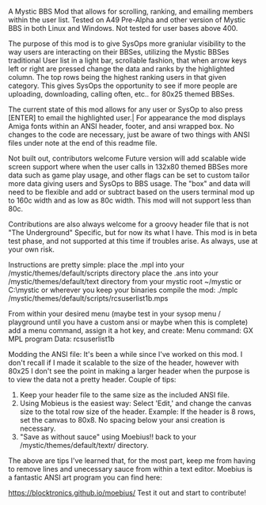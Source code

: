 A Mystic BBS Mod that allows for scrolling, ranking, and emailing members within the user list. Tested on A49 Pre-Alpha and other version of Mystic BBS in both Linux and Windows. Not tested for user bases above 400.

The purpose of this mod is to give SysOps more graniular visibility to the way users are interacting on their BBSes, utilizing the Mystic BBSes traditional User list in a light bar, scrollable fashion, that when arrow keys left or right are pressed change the data and ranks by the highlighted column. The top rows being the highest ranking users in that given category. This gives SysOps the opportunity to see if more people are uploading, downloading, calling often, etc.. for 80x25 themed BBSes.

The current state of this mod allows for any user or SysOp to also press [ENTER] to email the highlighted user.|
For appearance the mod displays Amiga fonts within an ANSI header, footer, and ansi wrapped box.  No changes to the code are necessary, just be aware of two things with ANSI files under note at the end of this readme file.

Not built out, contributors welcome Future version will add scalable wide screen support where when the user calls in 132x80 themed BBSes more data such as game play usage, and other flags can be set to custom tailor more data giving users and SysOps to BBS usage. The "box" and data will need to be flexible and add or subtract based on the users terminal mod up to 160c width and as low as 80c width. This mod will not support less than 80c.

Contributions are also always welcome for a groovy header file that is not "The Underground" Specific, but for now its what I have. This mod is in beta test phase, and not supported at this time if troubles arise. As always, use at your own risk.

Instructions are pretty simple:
place the .mpl into your /mystic/themes/default/scripts directory
place the .ans into your /mystic/themes/default/text directory
from your mystic root ~/mystic or C:\mystic or wherever you keep your binaries compile the mod:
./mplc /mystic/themes/default/scripts/rcsuserlist1b.mps 

From within your desired menu (maybe test in your sysop menu / playground until you have a custom ansi or maybe when this is complete) add a menu command,
assign it a hot key, and create:
Menu command: GX MPL program
Data: rcsuserlist1b

Modding the ANSI file:
It's been a while since I've worked on this mod.  I don't recall if I made it scalable to the size of the header, however with 80x25 I don't see the point in making a larger header when the purpose is to view the data not a pretty header. Couple of tips:

1.  Keep your header file to the same size as the included ANSI file.
2.  Using Mobieus is the easiest way:  Select 'Edit,' and change the canvas size to the total row size of the header.  Example:  If the header is 8 rows, set the canvas to 80x8.  No spacing below your ansi creation is necessary.
3.  "Save as without sauce" using Moebius!! back to your /mystic/themes/default/textr/ directory.  

The above are tips I've learned that, for the most part, keep me from having to remove lines and unecessary sauce from within a text editor.  Moebius is a fantastic ANSI art program you can find here:

https://blocktronics.github.io/moebius/
Test it out and start to contribute!

